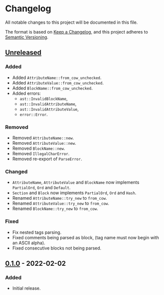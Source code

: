 # Changelog

All notable changes to this project will be documented in this file.

The format is based on [Keep a Changelog](https://keepachangelog.com/en/1.0.0/),
and this project adheres to [Semantic Versioning](https://semver.org/spec/v2.0.0.html).

## [Unreleased]

### Added

- Added `AttributeName::from_cow_unchecked`.
- Added `AttributeValue::from_cow_unchecked`.
- Added `BlockName::from_cow_unchecked`.
- Added errors:
  - `ast::InvalidBlockName`,
  - `ast::InvalidAttributeName`,
  - `ast::InvalidAttributeValue`,
  - `error::Error`.

### Removed

- Removed `AttributeName::new`.
- Removed `AttributeValue::new`.
- Removed `BlockName::new`.
- Removed `IllegalCharError`.
- Removed re-export of `ParseError`.

### Changed

- `AttributeName`, `AttributeValue` and `BlockName` now implements `PartialOrd`, `Ord` and `Default`.
- `Section` and `Block` now implements `PartialOrd`, `Ord` and `Hash`.
- Renamed `AttributeName::try_new` to `from_cow`.
- Renamed `AttributeValue::try_new` to `from_cow`.
- Renamed `BlockName::try_new` to `from_cow`.

### Fixed

- Fix nested tags parsing.
- Fixed comments being parsed as block, (tag name must now begin with an ASCII alpha).
- Fixed consecutive blocks not being parsed.

## [0.1.0] - 2022-02-02

### Added

- Initial release.

[unreleased]: https://github.com/malobre/vue-sfc/compare/v0.1.0...HEAD
[0.1.0]: https://github.com/malobre/vue-sfc/releases/tag/v0.1.0
